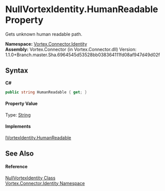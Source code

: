 # NullVortexIdentity.HumanReadable Property 
 

Gets unknown human readable path.

**Namespace:**&nbsp;<a href="N_Vortex_Connector_Identity.md">Vortex.Connector.Identity</a><br />**Assembly:**&nbsp;Vortex.Connector (in Vortex.Connector.dll) Version: 1.1.0+Branch.master.Sha.6964545d53528bb038364111fd08af947d49d02f

## Syntax

**C#**<br />
``` C#
public string HumanReadable { get; }
```


#### Property Value
Type: <a href="http://msdn2.microsoft.com/en-us/library/s1wwdcbf" target="_blank">String</a>

#### Implements
<a href="P_Vortex_Connector_Identity_IVortexIdentity_HumanReadable.md">IVortexIdentity.HumanReadable</a><br />

## See Also


#### Reference
<a href="T_Vortex_Connector_Identity_NullVortexIdentity.md">NullVortexIdentity Class</a><br /><a href="N_Vortex_Connector_Identity.md">Vortex.Connector.Identity Namespace</a><br />